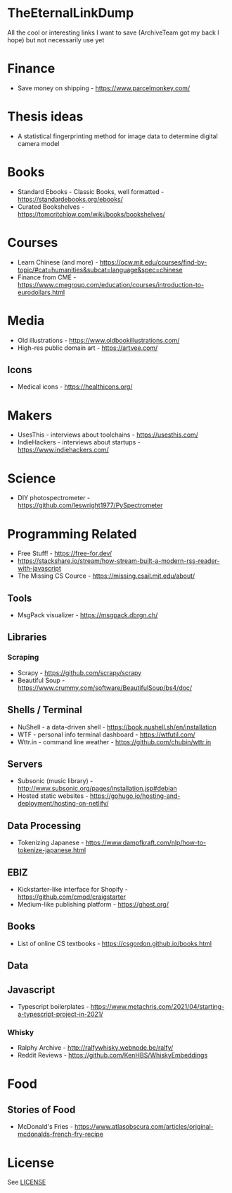 # TheEternalLinkDump
All the cool or interesting links I want to save (ArchiveTeam got my back I hope) but not necessarily use yet

# Finance

* Save money on shipping - https://www.parcelmonkey.com/

# Thesis ideas

* A statistical fingerprinting method for image data to determine digital camera model

# Books

* Standard Ebooks - Classic Books, well formatted - https://standardebooks.org/ebooks/
* Curated Bookshelves - https://tomcritchlow.com/wiki/books/bookshelves/

# Courses

* Learn Chinese (and more) - https://ocw.mit.edu/courses/find-by-topic/#cat=humanities&subcat=language&spec=chinese
* Finance from CME - https://www.cmegroup.com/education/courses/introduction-to-eurodollars.html

# Media

* Old illustrations - https://www.oldbookillustrations.com/
* High-res public domain art - https://artvee.com/

## Icons

* Medical icons - https://healthicons.org/

# Makers

* UsesThis - interviews about toolchains - https://usesthis.com/
* IndieHackers - interviews about startups - https://www.indiehackers.com/

# Science

* DIY photospectrometer - https://github.com/leswright1977/PySpectrometer

# Programming Related

* Free Stuff!  - https://free-for.dev/
* https://stackshare.io/stream/how-stream-built-a-modern-rss-reader-with-javascript
* The Missing CS Cource - https://missing.csail.mit.edu/about/

## Tools

* MsgPack visualizer - https://msgpack.dbrgn.ch/

## Libraries

### Scraping

* Scrapy - https://github.com/scrapy/scrapy
* Beautiful Soup - https://www.crummy.com/software/BeautifulSoup/bs4/doc/

## Shells / Terminal

* NuShell - a data-driven shell - https://book.nushell.sh/en/installation
* WTF - personal info terminal dashboard - https://wtfutil.com/ 
* Wttr.in - command line weather - https://github.com/chubin/wttr.in

## Servers

* Subsonic (music library) - http://www.subsonic.org/pages/installation.jsp#debian
* Hosted static websites - https://gohugo.io/hosting-and-deployment/hosting-on-netlify/

## Data Processing

* Tokenizing Japanese - https://www.dampfkraft.com/nlp/how-to-tokenize-japanese.html

## EBIZ

* Kickstarter-like interface for Shopify - https://github.com/cmod/craigstarter
* Medium-like publishing platform - https://ghost.org/

## Books

* List of online CS textbooks - https://csgordon.github.io/books.html

## Data

## Javascript

* Typescript boilerplates - https://www.metachris.com/2021/04/starting-a-typescript-project-in-2021/

### Whisky

* Ralphy Archive - http://ralfywhisky.webnode.be/ralfy/
* Reddit Reviews - https://github.com/KenHBS/WhiskyEmbeddings

# Food

## Stories of Food

* McDonald's Fries - https://www.atlasobscura.com/articles/original-mcdonalds-french-fry-recipe

# License

See [LICENSE](LICENSE)
